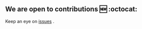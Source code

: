 ## We are open to contributions :new: :octocat:

Keep an eye on [issues](https://github.com/ucalyptus/dirac-dev/issues) .
